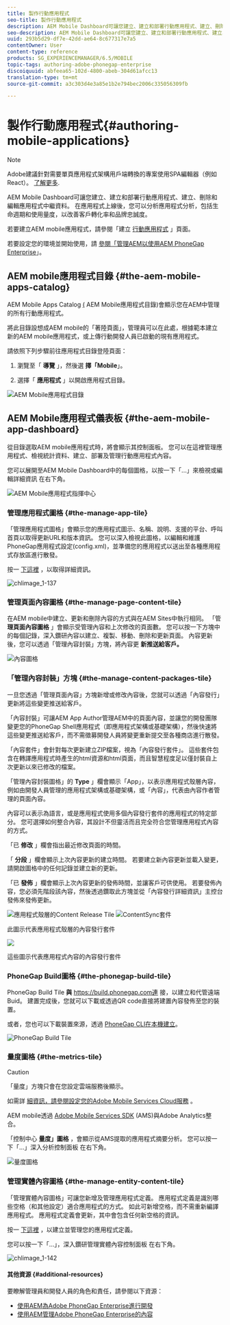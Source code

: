 ```yaml
---
title: 製作行動應用程式
seo-title: 製作行動應用程式
description: AEM Mobile Dashboard可讓您建立、建立和部署行動應用程式、建立、刪除和編輯應用程式中繼資料。 請依照本頁進一步瞭解。
seo-description: AEM Mobile Dashboard可讓您建立、建立和部署行動應用程式、建立、刪除和編輯應用程式中繼資料。 請依照本頁進一步瞭解。
uuid: 293b5d29-df7e-42dd-ae64-8c677317e7a5
contentOwner: User
content-type: reference
products: SG_EXPERIENCEMANAGER/6.5/MOBILE
topic-tags: authoring-adobe-phonegap-enterprise
discoiquuid: abfeea65-102d-4800-abeb-304d61afcc13
translation-type: tm+mt
source-git-commit: a3c303d4e3a85e1b2e794bec2006c335056309fb

---
```



# 製作行動應用程式{#authoring-mobile-applications}

>[!NOTE]
>
>Adobe建議針對需要單頁應用程式架構用戶端轉換的專案使用SPA編輯器（例如React）。 [了解更多](/help/sites-developing/spa-overview.md).

AEM Mobile Dashboard可讓您建立、建立和部署行動應用程式、建立、刪除和編輯應用程式中繼資料。 在應用程式上線後，您可以分析應用程式分析，包括生命週期和使用量度，以改善客戶轉化率和品牌忠誠度。

若要建立AEM mobile應用程式，請參閱「建立 [行動應用程式](/help/mobile/building-app-mobile-phonegap.md) 」頁面。

若要設定您的環境並開始使用，請 [參閱「管理AEM以使用AEM PhoneGap Enterprise](/help/mobile/administer-phonegap.md)」。

## AEM mobile應用程式目錄 {#the-aem-mobile-apps-catalog}

AEM Mobile Apps Catalog [(](http://localhost:4502/aem/apps.html/content/phonegap) AEM Mobile應用程式目錄)會顯示您在AEM中管理的所有行動應用程式。

將此目錄設想成AEM mobile的「著陸頁面」，管理員可以在此處，根據範本建立新的AEM mobile應用程式，或上傳行動開發人員已啟動的現有應用程式。

請依照下列步驟前往應用程式目錄登陸頁面：

1. 瀏覽至「 **導覽** 」，然後選 **擇「Mobile**」。

1. 選擇「 **應用程式** 」以開啟應用程式目錄。

![AEM Mobile應用程式目錄](assets/chlimage_1-135.png)

## AEM Mobile應用程式儀表板 {#the-aem-mobile-app-dashboard}

從目錄選取AEM mobile應用程式時，將會顯示其控制面板。 您可以在這裡管理應用程式、檢視統計資料、建立、部署及管理行動應用程式內容。

您可以展開至AEM Mobile Dashboard中的每個圖格，以按一下「...」來檢視或編輯詳細資訊 在右下角。

![AEM Mobile應用程式指揮中心](assets/chlimage_1-136.png)

### 管理應用程式圖格 {#the-manage-app-tile}

「管理應用程式圖格」會顯示您的應用程式圖示、名稱、說明、支援的平台、呼叫首頁以取得更新URL和版本資訊。 您可以深入檢視此圖格，以編輯和維護PhoneGap應用程式設定(config.xml)，並準備您的應用程式以送出至各種應用程式存放區進行散發。

按一 [下這裡](/help/mobile/phonegap-app-details-tile.md) ，以取得詳細資訊。

![chlimage_1-137](assets/chlimage_1-137.png)

### 管理頁面內容圖格 {#the-manage-page-content-tile}

在AEM mobile中建立、更新和刪除內容的方式與在AEM Sites中執行相同。 「管 **理頁面內容圖格** 」會顯示受管理內容和上次修改的頁面數。 您可以按一下方塊中的每個記錄，深入鑽研內容以建立、複製、移動、刪除和更新頁面。 內容更新後，您可以透過「管理內容封裝」方塊，將內容更 **新推送給客戶。**

![內容圖格](assets/chlimage_1-138.png)

### 「管理內容封裝」方塊 {#the-manage-content-packages-tile}

一旦您透過「管理頁面內容」方塊新增或修改內容後，您就可以透過「內容發行」更新將這些變更推送給客戶。

「內容封裝」可讓AEM App Author管理AEM中的頁面內容，並讓您的開發團隊變更您的PhoneGap Shell應用程式（即應用程式架構或基礎架構），然後快速將這些變更推送給客戶，而不需徵募開發人員將變更重新提交至各種商店進行散發。

「內容套件」會針對每次更新建立ZIP檔案，視為「內容發行套件」。 這些套件包含在轉譯應用程式時產生的html資源和html頁面，而且智慧程度足以僅封裝自上次更新以來已修改的檔案。

「管理內容封裝圖格」的 **Type** 」欄會顯示「App」，以表示應用程式殼層內容，例如由開發人員管理的應用程式架構或基礎架構，或「內容」，代表由內容作者管理的頁面內容。

內容可以表示為語言，或是應用程式使用多個內容發行套件的應用程式的特定部分。 您可選擇如何整合內容，其設計不但靈活而且完全符合您管理應用程式內容的方式。

「已 **修改** 」欄會指出最近修改頁面的時間。

「 **分段** 」欄會顯示上次內容更新的建立時間。 若要建立新內容更新並載入變更，請開啟圖格中的任何記錄並建立新的更新。

「已 **發佈** 」欄會顯示上次內容更新的發佈時間，並讓客戶可供使用。 若要發佈內容，您必須先階段該內容，然後透過鑽取此方塊並從「內容發行詳細資訊」主控台發佈來發佈更新。

![應用程式殼層的Content Release Tile](assets/chlimage_1-139.png) ![ContentSync套件](do-not-localize/chlimage_1-5.png)

此圖示代表應用程式殼層的內容發行套件

![](do-not-localize/chlimage_1-6.png)

這些圖示代表應用程式內容的內容發行套件

### PhoneGap Build圖格 {#the-phonegap-build-tile}

PhoneGap Build Tile **與** https://build.phonegap.com連 [](https://build.phonegap.com) 接，以建立和代管遠端Buid。 建置完成後，您就可以下載或透過QR code直接將建置內容發佈至您的裝置。

或者，您也可以下載裝置來源，透過 [PhoneGap CLI在本機建立](https://docs.phonegap.com/en/3.5.0/guide_cli_index.md.html)。

![PhoneGap Build Tile](assets/chlimage_1-140.png)

### 量度圖格 {#the-metrics-tile}

>[!CAUTION]
>
>「量度」方塊只會在您設定雲端服務後顯示。
>
>如需詳 [細資訊，請參閱設定您的Adobe Mobile Services Cloud服務](/help/mobile/configure-adobe-mobile-cloud-service.md) 。

AEM mobile透過 [Adobe Mobile Services SDK](https://www.adobe.com/ca/solutions/digital-marketing/mobile-services/app-sdk.html) (AMS)與Adobe Analytics整合。

「控制中心 **量度」圖格** ，會顯示從AMS提取的應用程式摘要分析。 您可以按一下「...」深入分析控制面板 在右下角。

![量度圖格](assets/chlimage_1-141.png)

### 管理實體內容圖格 {#the-manage-entity-content-tile}

「管理實體內容圖格」可讓您新增及管理應用程式定義。 應用程式定義是識別哪些空格（和其他設定）適合應用程式的方式。 如此可新增空格，而不需重新編譯應用程式。 應用程式定義會更新，其中會包含任何新空格的資訊。

按一 [下這裡](/help/mobile/phonegap-app-definitions.md) ，以建立並管理您的應用程式定義。

您可以按一下「...」，深入鑽研管理實體內容控制面板 在右下角。

![chlimage_1-142](assets/chlimage_1-142.png)

#### 其他資源 {#additional-resources}

要瞭解管理員和開發人員的角色和責任，請參閱以下資源：

* [使用AEM為Adobe PhoneGap Enterprise進行開發](/help/mobile/developing-in-phonegap.md)
* [使用AEM管理Adobe PhoneGap Enterprise的內容](/help/mobile/administer-phonegap.md)

